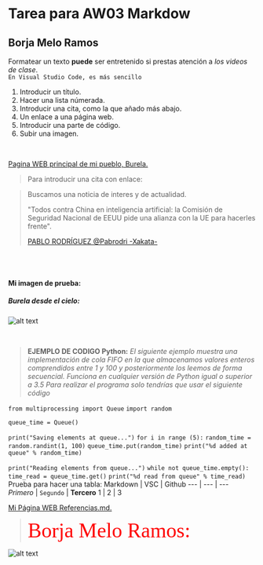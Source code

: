 #  Tarea para AW03 Markdow

## Borja Melo Ramos
Formatear un texto **puede** ser entretenido si prestas atención a *los videos de clase*.
<br>
`En Visual Studio Code, es más sencillo`

<ol>
  <li>Introducir un título.</li>
  <li>Hacer una lista númerada.</li>
  <li>Introducir una cita, como la que añado más abajo.</li>
  <li>Un enlace a una página web.</li>
  <li>Introducir una parte de código.</li>
  <li>Subir una imagen.</li>
  
</ol>
<br>

[Pagina WEB principal de mi pueblo, Burela.](https://burela.org/gl "Burela")
<br>

>Para introducir una cita con enlace:
<blockquote>
  <p>Buscamos una noticia de interes y de actualidad.
  
  "Todos contra China en inteligencia artificial: la Comisión de Seguridad Nacional de EEUU pide una alianza con la UE para hacerles frente". </p>

[PABLO RODRÍGUEZ @Pabrodri -Xakata-](https://www.xataka.com/pro/todos-china-inteligencia-artificial-comision-seguridad-nacional-eeuu-pide-alianza-ue-para-hacerles-frente "NOTICIA")

</blockquote>

<br>
<br>

#### Mi imagen de prueba:

##### Burela desde el cielo: 
![alt text](https://emeradiofm.com/wp-content/uploads/2019/11/burela.jpg "Burela")

<br>

>**EJEMPLO DE CODIGO Python:** 
*El siguiente ejemplo muestra una implementación de cola FIFO en la que almacenamos valores enteros comprendidos entre 1 y 100 y posteriormente los leemos de forma secuencial. Funciona en cualquier versión de Python igual o superior a 3.5
Para realizar el programa solo tendrías que usar el siguiente código*


`from multiprocessing import Queue`
`import random`

`queue_time = Queue()`

`print("Saving elements at queue...")`
`for i in range (5):`
    `random_time = random.randint(1, 100)`
    `queue_time.put(random_time)`
    `print("%d added at queue" % random_time)`

`print("Reading elements from queue...")`
`while not queue_time.empty():`
    `time_read = queue_time.get()`
    `print("%d read from queue" % time_read)`
<br>
Prueba para hacer una tabla:
Markdown | VSC | Github
--- | --- | ---
*Primero* | `Segundo` | **Tercero**
1 | 2 | 3
<br>

<p><a href="https://github.com/BorjaMeloRamos/BorjaMeloRamos.github.io/blob/a18867b703d44985a51505adddf329ee29f6ec7a/Referencias.md">Mi Página WEB Referencias.md.</a> </p>
 
 
> <span  style="font-family:Papyrus; font-size:3em; color:red">  Borja Melo Ramos:</span>

![alt text][logo]

[logo]: https://media.giphy.com/media/1MTLxzwvOnvmE/giphy.gif "Minions"
